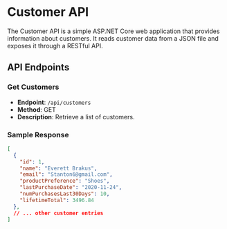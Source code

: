 # Customer API

The Customer API is a simple ASP.NET Core web application that provides information about customers. It reads customer data from a JSON file and exposes it through a RESTful API.

## API Endpoints

### Get Customers

- **Endpoint**: `/api/customers`
- **Method**: GET
- **Description**: Retrieve a list of customers.

### Sample Response

```json
[
  {
    "id": 1,
    "name": "Everett Brakus",
    "email": "Stanton6@gmail.com",
    "productPreference": "Shoes",
    "lastPurchaseDate": "2020-11-24",
    "numPurchasesLast30Days": 10,
    "lifetimeTotal": 3496.84
  },
  // ... other customer entries
]
```


